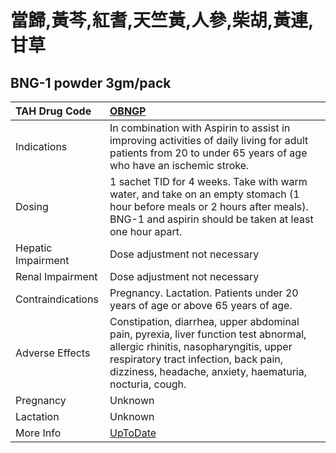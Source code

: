 # 當歸,黃芩,紅耆,天竺黃,人參,柴胡,黃連,甘草

## BNG-1 powder 3gm/pack

| TAH Drug Code      | [OBNGP](https://www.tahsda.org.tw/drugs/hissearch.php?drug_code=OBNGP)                                                                                                                                                            |
|:-------------------|:----------------------------------------------------------------------------------------------------------------------------------------------------------------------------------------------------------------------------------|
| Indications        | In combination with Aspirin to assist in improving activities of daily living for adult patients from 20 to under 65 years of age who have an ischemic stroke.                                                                    |
| Dosing             | 1 sachet TID for 4 weeks. Take with warm water, and take on an empty stomach (1 hour before meals or 2 hours after meals). BNG-1 and aspirin should be taken at least one hour apart.                                             |
| Hepatic Impairment | Dose adjustment not necessary                                                                                                                                                                                                     |
| Renal Impairment   | Dose adjustment not necessary                                                                                                                                                                                                     |
| Contraindications  | Pregnancy. Lactation. Patients under 20 years of age or above 65 years of age.                                                                                                                                                    |
| Adverse Effects    | Constipation, diarrhea, upper abdominal pain, pyrexia, liver function test abnormal, allergic rhinitis, nasopharyngitis, upper respiratory tract infection, back pain, dizziness, headache, anxiety, haematuria, nocturia, cough. |
| Pregnancy          | Unknown                                                                                                                                                                                                                           |
| Lactation          | Unknown                                                                                                                                                                                                                           |
| More Info          | [UpToDate](https://www.uptodate.com/contents/當歸,黃芩,紅耆,天竺黃,人參,柴胡,黃連,甘草-drug-information)                                                                                                                          |

